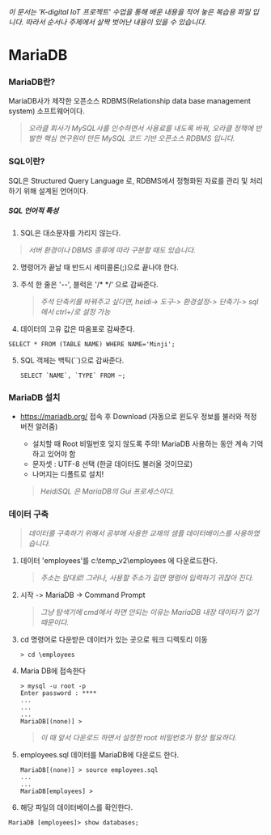 *이 문서는 'K-digital IoT 프로젝트' 수업을 통해 배운 내용을 적어 놓은 복습용 파일 입니다. 따라서 순서나 주제에서 살짝 벗어난 내용이 있을 수 있습니다.*

# MariaDB 

### MariaDB란?

MariaDB사가 제작한 오픈소스 RDBMS(Relationship data base management system) 소프트웨어이다.

>  *오라클 회사가 MySQL사를 인수하면서 사용료를 내도록 바꿔, 오라클 정책에 반발한 핵심 연구원이 만든 MySQL 코드 기반 오픈소스 RDBMS 입니다.*

### SQL이란?

SQL은 Structured Query Language 로, RDBMS에서 정형화된 자료를 관리 및 처리하기 위해 설계된 언어이다.

##### SQL 언어적 특성

1.  SQL은 대소문자를 가리지 않는다.

   > *서버 환경이나 DBMS 종류에 따라 구분할 때도 있습니다.*

2. 명령어가 끝날 때 반드시 세미콜론(;)으로 끝나야 한다.

3. 주석 한 줄은 '--', 블럭은 '/* */' 으로 감싸준다.

   > *주석 단축키를 바꿔주고 싶다면, heidi-> 도구-> 환경설정-> 단축기-> sql에서 ctrl+/로 설정 가능*

4.  데이터의 고유 값은 따옴표로 감싸준다.

   ```
   SELECT * FROM (TABLE NAME) WHERE NAME='Minji';
   ```

5. SQL 객체는 백틱(``)으로 감싸준다.

   ```
   SELECT `NAME`, `TYPE` FROM ~;
   ```

   

### MariaDB 설치

- https://mariadb.org/ 접속 후 Download (자동으로 윈도우 정보를 불러와 적정 버전 알려줌)
  - 설치할 때 Root 비밀번호 잊지 않도록 주의! MariaDB 사용하는 동안 계속 기억하고 있어야 함
  - 문자셋 : UTF-8 선택 (한글 데이터도 불러올 것이므로)
  - 나머지는 디폴트로 설치!

  > *HeidiSQL 은 MariaDB의 Gui 프로세스이다.*

### 데이터 구축 

> *데이터를 구축하기 위해서 공부에 사용한 교재의 샘플 데이터베이스를 사용하였습니다.*

1. 데이터 'employees'를 c:\temp_v2\employees 에 다운로드한다.

   > *주소는 맘대로! 그러나, 사용할 주소가 길면 명령어 입력하기 귀찮아 진다.*

2. 시작 ->  MariaDB -> Command Prompt

   > *그냥 탐색기에 cmd에서 하면 안되는 이유는 MariaDB 내장 데이타가 없기 때문이다.*

3. cd 명령어로 다운받은 데이터가 있는 곳으로 워크 디렉토리 이동

   ```
   > cd \employees
   ```

4. Maria DB에 접속한다

   ```
   > mysql -u root -p
   Enter password : ****
   ...
   ...
   ...
   MariaDB[(none)] >
   ```

   > *이 때 앞서 다운로드 하면서 설정한 root 비밀번호가 항상 필요하다.*

5. employees.sql 데이터를 MariaDB에 다운로드 한다.

   ```
   MariaDB[(none)] > source employees.sql
   ...
   ...
   MariaDB[employees] > 
   ```

6.  해당 파일의 데이터베이스를 확인한다.

   ```
   MariaDB [employees]> show databases;
   ```

   